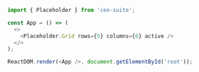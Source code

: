 <!--start-code-->

```js
import { Placeholder } from 'cen-suite';

const App = () => (
  <>
    <Placeholder.Grid rows={5} columns={6} active />
  </>
);

ReactDOM.render(<App />, document.getElementById('root'));
```

<!--end-code-->

